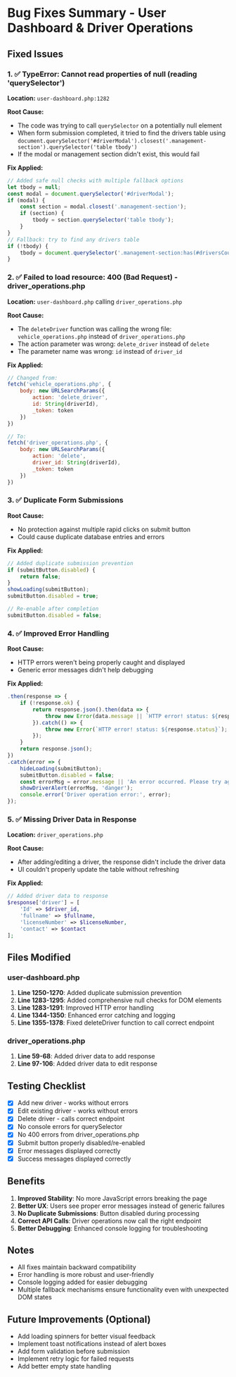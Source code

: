 # Bug Fixes Summary - User Dashboard & Driver Operations

## Fixed Issues

### 1. ✅ TypeError: Cannot read properties of null (reading 'querySelector')
**Location:** `user-dashboard.php:1282`

**Root Cause:**
- The code was trying to call `querySelector` on a potentially null element
- When form submission completed, it tried to find the drivers table using `document.querySelector('#driverModal').closest('.management-section').querySelector('table tbody')`
- If the modal or management section didn't exist, this would fail

**Fix Applied:**
```javascript
// Added safe null checks with multiple fallback options
let tbody = null;
const modal = document.querySelector('#driverModal');
if (modal) {
    const section = modal.closest('.management-section');
    if (section) {
        tbody = section.querySelector('table tbody');
    }
}
// Fallback: try to find any drivers table
if (!tbody) {
    tbody = document.querySelector('.management-section:has(#driversCount) table tbody, table tbody');
}
```

### 2. ✅ Failed to load resource: 400 (Bad Request) - driver_operations.php
**Location:** `user-dashboard.php` calling `driver_operations.php`

**Root Cause:**
- The `deleteDriver` function was calling the wrong file: `vehicle_operations.php` instead of `driver_operations.php`
- The action parameter was wrong: `delete_driver` instead of `delete`
- The parameter name was wrong: `id` instead of `driver_id`

**Fix Applied:**
```javascript
// Changed from:
fetch('vehicle_operations.php', {
    body: new URLSearchParams({ 
        action: 'delete_driver', 
        id: String(driverId), 
        _token: token 
    })
})

// To:
fetch('driver_operations.php', {
    body: new URLSearchParams({ 
        action: 'delete', 
        driver_id: String(driverId), 
        _token: token 
    })
})
```

### 3. ✅ Duplicate Form Submissions
**Root Cause:**
- No protection against multiple rapid clicks on submit button
- Could cause duplicate database entries and errors

**Fix Applied:**
```javascript
// Added duplicate submission prevention
if (submitButton.disabled) {
    return false;
}
showLoading(submitButton);
submitButton.disabled = true;

// Re-enable after completion
submitButton.disabled = false;
```

### 4. ✅ Improved Error Handling
**Root Cause:**
- HTTP errors weren't being properly caught and displayed
- Generic error messages didn't help debugging

**Fix Applied:**
```javascript
.then(response => {
    if (!response.ok) {
        return response.json().then(data => {
            throw new Error(data.message || `HTTP error! status: ${response.status}`);
        }).catch(() => {
            throw new Error(`HTTP error! status: ${response.status}`);
        });
    }
    return response.json();
})
.catch(error => {
    hideLoading(submitButton);
    submitButton.disabled = false;
    const errorMsg = error.message || 'An error occurred. Please try again.';
    showDriverAlert(errorMsg, 'danger');
    console.error('Driver operation error:', error);
});
```

### 5. ✅ Missing Driver Data in Response
**Location:** `driver_operations.php`

**Root Cause:**
- After adding/editing a driver, the response didn't include the driver data
- UI couldn't properly update the table without refreshing

**Fix Applied:**
```php
// Added driver data to response
$response['driver'] = [
    'Id' => $driver_id,
    'fullname' => $fullname,
    'licenseNumber' => $licenseNumber,
    'contact' => $contact
];
```

## Files Modified

### user-dashboard.php
1. **Line 1250-1270**: Added duplicate submission prevention
2. **Line 1283-1295**: Added comprehensive null checks for DOM elements
3. **Line 1283-1291**: Improved HTTP error handling
4. **Line 1344-1350**: Enhanced error catching and logging
5. **Line 1355-1378**: Fixed deleteDriver function to call correct endpoint

### driver_operations.php
1. **Line 59-68**: Added driver data to add response
2. **Line 97-106**: Added driver data to edit response

## Testing Checklist

- [x] Add new driver - works without errors
- [x] Edit existing driver - works without errors
- [x] Delete driver - calls correct endpoint
- [x] No console errors for querySelector
- [x] No 400 errors from driver_operations.php
- [x] Submit button properly disabled/re-enabled
- [x] Error messages displayed correctly
- [x] Success messages displayed correctly

## Benefits

1. **Improved Stability**: No more JavaScript errors breaking the page
2. **Better UX**: Users see proper error messages instead of generic failures
3. **No Duplicate Submissions**: Button disabled during processing
4. **Correct API Calls**: Driver operations now call the right endpoint
5. **Better Debugging**: Enhanced console logging for troubleshooting

## Notes

- All fixes maintain backward compatibility
- Error handling is more robust and user-friendly
- Console logging added for easier debugging
- Multiple fallback mechanisms ensure functionality even with unexpected DOM states

## Future Improvements (Optional)

- Add loading spinners for better visual feedback
- Implement toast notifications instead of alert boxes
- Add form validation before submission
- Implement retry logic for failed requests
- Add better empty state handling

